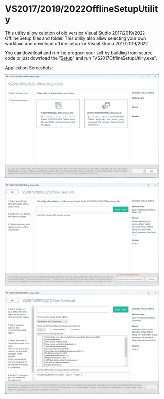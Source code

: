 # VS2017/2019/2022OfflineSetupUtility
This utility allow deletion of old version Visual Studio 2017/2019/2022 Offline Setup files and folder.
This utility also allow selecting your own workload and download offline setup for Visual Studio 2017/2019/2022

You can download and run the program your self by building from source code or just download the "[Setup](https://github.com/deepak-rathi/VS2017OfflineSetupUtility/releases)" and run "VS2017OfflineSetupUtility.exe".

Application Screeshots:

![alt tag](https://github.com/MEHDIMYADI/VS2017OfflineSetupUtility/blob/master/Screenshots/HomePage.PNG)

![alt tag](https://github.com/MEHDIMYADI/VS2017OfflineSetupUtility/blob/master/Screenshots/CleanUtility.PNG)

![alt tag](https://github.com/MEHDIMYADI/VS2017OfflineSetupUtility/blob/master/Screenshots/DownloadUtility.PNG)
